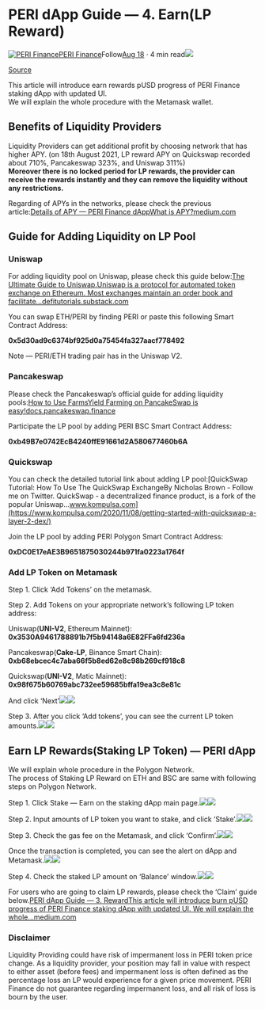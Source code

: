 # PERI dApp Guide — 4. Earn\(LP Reward\)

[![PERI Finance](https://miro.medium.com/fit/c/96/96/1*8823tJq5K3Y0x2MHlm_n9w.jpeg)](https://perifinance.medium.com/?source=post_page-----35c39bf7a931--------------------------------)[PERI Finance](https://perifinance.medium.com/?source=post_page-----35c39bf7a931--------------------------------)Follow[Aug 18](https://medium.com/perifinance/peri-dapp-guide-4-earn-lp-reward-35c39bf7a931?source=post_page-----35c39bf7a931--------------------------------) · 4 min read![](https://miro.medium.com/max/1400/1*dW86Vkbp0RuBlZIU2un77A.jpeg)

[Source](https://medium.com/perifinance/peri-dapp-guide-4-earn-lp-reward-35c39bf7a931)

This article will introduce earn rewards pUSD progress of PERI Finance staking dApp with updated UI.  
We will explain the whole procedure with the Metamask wallet.

## Benefits of Liquidity Providers <a id="5a05"></a>

Liquidity Providers can get additional profit by choosing network that has higher APY. \(on 18th August 2021, LP reward APY on Quickswap recorded about 710%, Pancakeswap 323%, and Uniswap 311%\)  
**Moreover there is no locked period for LP rewards, the provider can receive the rewards instantly and they can remove the liquidity without any restrictions.**

Regarding of APYs in the networks, please check the previous article:[Details of APY — PERI Finance dAppWhat is APY?medium.com](https://medium.com/perifinance/details-of-apy-peri-finance-dapp-4231e061616f)

## Guide for Adding Liquidity on LP Pool <a id="25fc"></a>

### Uniswap <a id="091e"></a>

For adding liquidity pool on Uniswap, please check this guide below:[The Ultimate Guide to Uniswap.Uniswap is a protocol for automated token exchange on Ethereum. Most exchanges maintain an order book and facilitate…defitutorials.substack.com](https://defitutorials.substack.com/p/the-ultimate-guide-to-uniswap)

You can swap ETH/PERI by finding PERI or paste this following Smart Contract Address:

**0x5d30ad9c6374bf925d0a75454fa327aacf778492**

Note — PERI/ETH trading pair has in the Uniswap V2.

### Pancakeswap <a id="8dbd"></a>

Please check the Pancakeswap’s official guide for adding liquidity pools:[How to Use FarmsYield Farming on PancakeSwap is easy!docs.pancakeswap.finance](https://docs.pancakeswap.finance/products/yield-farming/how-to-use-farms)

Participate the LP pool by adding PERI BSC Smart Contract Address:

**0xb49B7e0742EcB4240ffE91661d2A580677460b6A**

### Quickswap <a id="9e15"></a>

You can check the detailed tutorial link about adding LP pool:[QuickSwap Tutorial: How To Use The QuickSwap ExchangeBy Nicholas Brown - Follow me on Twitter. QuickSwap - a decentralized finance product, is a fork of the popular Uniswap…www.kompulsa.com](https://www.kompulsa.com/2020/11/08/getting-started-with-quickswap-a-layer-2-dex/)

Join the LP pool by adding PERI Polygon Smart Contract Address:

**0xDC0E17eAE3B9651875030244b971fa0223a1764f**

### Add LP Token on Metamask <a id="70c7"></a>

Step 1. Click ‘Add Tokens’ on the metamask.

Step 2. Add Tokens on your appropriate network’s following LP token address:

Uniswap\(**UNI-V2**, Ethereum Mainnet\): **0x3530A9461788891b7f5b94148a6E82FFa6fd236a**

Pancakeswap\(**Cake-LP**, Binance Smart Chain\): **0xb68ebcec4c7aba66f5b8ed62e8c98b269cf918c8**

Quickswap\(**UNI-V2**, Matic Mainnet\): **0x98f675b60769abc732ee59685bffa19ea3c8e81c**

And click ‘Next’![](https://miro.medium.com/max/60/1*uRnQuO9hcqGtMHj0Ubb7aA.png?q=20)![](https://miro.medium.com/max/700/1*uRnQuO9hcqGtMHj0Ubb7aA.png)

Step 3. After you click ‘Add tokens’, you can see the current LP token amounts.![](https://miro.medium.com/max/60/1*UIPFSqqqywQkMZ9Mz4dIhA.png?q=20)![](https://miro.medium.com/max/700/1*UIPFSqqqywQkMZ9Mz4dIhA.png)

## Earn LP Rewards\(Staking LP Token\) — PERI dApp <a id="197c"></a>

We will explain whole procedure in the Polygon Network.  
The process of Staking LP Reward on ETH and BSC are same with following steps on Polygon Network.

Step 1. Click Stake — Earn on the staking dApp main page.![](https://miro.medium.com/max/60/1*LmN2Iwr4lSMG9-Gsy4y5Lw.png?q=20)![](https://miro.medium.com/max/700/1*LmN2Iwr4lSMG9-Gsy4y5Lw.png)

Step 2. Input amounts of LP token you want to stake, and click ‘Stake’.![](https://miro.medium.com/max/60/1*Q5vfHMxc8hg0IUke94SgdQ.png?q=20)![](https://miro.medium.com/max/700/1*Q5vfHMxc8hg0IUke94SgdQ.png)

Step 3. Check the gas fee on the Metamask, and click ‘Confirm’.![](https://miro.medium.com/max/60/1*JF7dkflLwX-MB0-FfEh2Ng.png?q=20)![](https://miro.medium.com/max/700/1*JF7dkflLwX-MB0-FfEh2Ng.png)

Once the transaction is completed, you can see the alert on dApp and Metamask.![](https://miro.medium.com/max/60/1*gLkc43bn60zBGYHdU2OJxQ.png?q=20)![](https://miro.medium.com/max/700/1*gLkc43bn60zBGYHdU2OJxQ.png)

Step 4. Check the staked LP amount on ‘Balance’ window.![](https://miro.medium.com/max/60/1*R6OAsom7r4_PqO3n6E2hzA.png?q=20)![](https://miro.medium.com/max/700/1*R6OAsom7r4_PqO3n6E2hzA.png)

For users who are going to claim LP rewards, please check the ‘Claim’ guide below.[PERI dApp Guide — 3. RewardThis article will introduce burn pUSD progress of PERI Finance staking dApp with updated UI. We will explain the whole…medium.com](https://medium.com/perifinance/peri-dapp-guide-3-reward-8881091cec3d)

### Disclaimer <a id="b8f3"></a>

Liquidity Providing could have risk of impermanent loss in PERI token price change. As a liquidity provider, your position may fall in value with respect to either asset \(before fees\) and impermanent loss is often defined as the percentage loss an LP would experience for a given price movement. PERI Finance do not guarantee regarding impermanent loss, and all risk of loss is bourn by the user.

